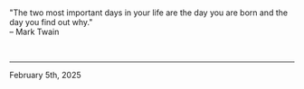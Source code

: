 
<br>

"The two most important days in your life are the day you are born and the day you find out why."\
  – Mark Twain
 
</br>

---
February 5th, 2025
